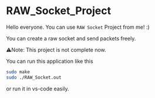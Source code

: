 # RAW_Socket_Project
Hello everyone. You can use ‍‍‍```RAW Socket``` Project from me! :)

You can create a raw socket and send packets freely.

:warning:Note: This project is not complete now.

You can run this application like this
``` bash
sudo make
sudo ./RAW_Socket.out
```
 or run it in vs-code easily.
